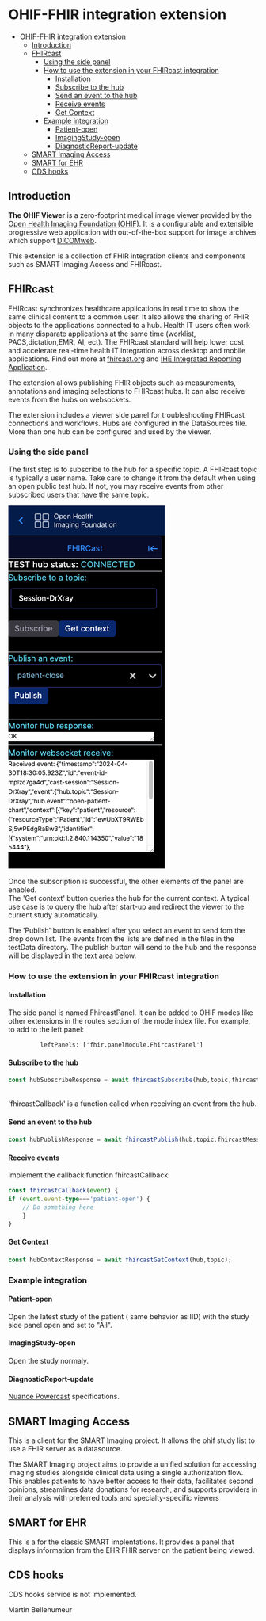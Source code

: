 # OHIF-FHIR integration extension
- [OHIF-FHIR integration extension](#ohif-fhir-integration-extension)
  - [Introduction](#introduction)
  - [FHIRcast](#fhircast)
    - [Using the side panel](#using-the-side-panel)
    - [How to use the extension in your FHIRcast integration](#how-to-use-the-extension-in-your-fhircast-integration)
      - [Installation](#installation)
      - [Subscribe to the hub](#subscribe-to-the-hub)
      - [Send an event to the hub](#send-an-event-to-the-hub)
      - [Receive events](#receive-events)
      - [Get Context](#get-context)
    - [Example integration](#example-integration)
      - [Patient-open](#patient-open)
      - [ImagingStudy-open](#imagingstudy-open)
      - [DiagnosticReport-update](#diagnosticreport-update)
  - [SMART Imaging Access](#smart-imaging-access)
  - [SMART for EHR](#smart-for-ehr)
  - [CDS hooks](#cds-hooks)

## Introduction
<div>

  <p><strong>The OHIF Viewer</strong> is a zero-footprint medical image viewer
provided by the <a href="https://ohif.org/">Open Health Imaging Foundation (OHIF)</a>. It is a configurable and extensible progressive web application with out-of-the-box support for image archives which support <a href="https://www.dicomstandard.org/using/dicomweb/">DICOMweb</a>.</p>
</div>
This extension is a collection of  FHIR integration clients and components such as SMART Imaging Access and FHIRcast.


## FHIRcast
FHIRcast synchronizes healthcare applications in real time to show the same clinical content to a common user. It also allows the sharing of FHIR objects to the applications connected to a hub.  Health IT users often work in many disparate applications at the same time (worklist, PACS,dictation,EMR, AI, ect).   The FHIRcast standard will help lower cost and accelerate real-time health IT  integration across desktop and mobile applications. Find out more at [fhircast.org](http://fhircast.org) and  [IHE Integrated Reporting Application](https://profiles.ihe.net/RAD/IRA/index.html).

The extension allows publishing FHIR objects such as measurements, annotations and imaging selections to FHIRcast hubs.  It can also receive events from the hubs on websockets.

The extension includes a viewer side panel for troubleshooting FHIRcast connections and workflows.  Hubs are configured in the DataSources file.  More than one hub can be configured and used by the viewer. 

### Using the side panel

The first step is to subscribe to the hub for a specific topic.  A FHIRcast topic is typically a user name. Take care to  change it from the default when using an open public test hub.  If not, you may receive events from other subscribed users that have the same topic.


 ![sidepanel](/images/fhircast-side-panel.png)

 
 
 Once the subscription is successful, the other elements of the panel are enabled.  
 The 'Get context' button queries the hub for the current context.  A typical use case is to query the hub after start-up and redirect the viewer to the current study automatically.

 The 'Publish' button is enabled after you select an event to send fom the drop down list.  The events from the lists are defined in the files in the testData directory.  The publish button will send to the hub and the response will be displayed in the text area below. 

### How to use the extension in your FHIRcast integration 

#### Installation
The side panel is named FhircastPanel.  It can be added to OHIF modes like other extensions in the routes section of the mode index file.  For example, to add to the left panel:

             leftPanels: ['fhir.panelModule.FhircastPanel']

#### Subscribe to the hub
```typescript
const hubSubscribeResponse = await fhircastSubscribe(hub,topic,fhircastCallback);   
    
```
'fhircastCallback' is a function called when receiving an event from the hub.

#### Send an event to the hub
```typescript
const hubPublishResponse = await fhircastPublish(hub,topic,fhircastMessage);
```
#### Receive events
Implement the callback function fhircastCallback:

```typescript
const fhircastCallback(event) {
if (event.event-type==='patient-open') {
    // Do something here
    }
}
```
#### Get Context
```typescript
const hubContextResponse = await fhircastGetContext(hub,topic);
```
### Example integration

#### Patient-open 
Open the latest study of the patient ( same behavior as IID) with the study side panel open and set to "All".

#### ImagingStudy-open 
Open the study normaly.

#### DiagnosticReport-update
[Nuance Powercast](https://connect2.nuancepowerscribe.com/psonesetup/PO-PowerCastIntegrationGuide.pdf) specifications.


## SMART Imaging Access

This is a client for the SMART Imaging project.  It allows the ohif study list to use a FHIR server as a datasource. 

The SMART Imaging project aims to provide a unified solution for accessing imaging studies alongside clinical data using a single authorization flow. This enables patients to have better access to their data, facilitates second opinions, streamlines data donations for research, and supports providers in their analysis with preferred tools and specialty-specific viewers


## SMART for EHR
This is a for the classic SMART implentations.  It provides a panel that displays information from the EHR FHIR server on the patient being viewed.


## CDS hooks
CDS hooks service is not implemented.


Martin Bellehumeur 
